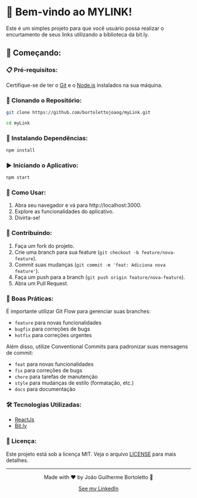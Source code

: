 # 🌟 Bem-vindo ao MYLINK!

Este é um simples projeto para que você usuário possa realizar o encurtamento de seus links utilizando a biblioteca da bit.ly.

## 🚀 Começando:

### 📋 Pré-requisitos:

Certifique-se de ter o [Git](https://git-scm.com/) e o [Node.js](https://nodejs.org/) instalados na sua máquina.

### 📂 Clonando o Repositório:

```bash
git clone https://github.com/bortolettojoaog/myLink.git

cd myLink
```

### 🔧 Instalando Dependências:

```bash
npm install
```

### ▶️ Iniciando o Aplicativo:

```bash
npm start
```

### 📖 Como Usar:

1. Abra seu navegador e vá para http://localhost:3000.
2. Explore as funcionalidades do aplicativo.
3. Divirta-se!

### 🤝 Contribuindo:

1. Faça um fork do projeto.
2. Crie uma branch para sua feature (`git checkout -b feature/nova-feature`).
3. Commit suas mudanças (`git commit -m 'feat: Adiciona nova feature'`).
4. Faça um push para a branch (`git push origin feature/nova-feature`).
5. Abra um Pull Request.

### 🌟 Boas Práticas:

É importante utilizar Git Flow para gerenciar suas branches:

-   `feature` para novas funcionalidades
-   `bugfix` para correções de bugs
-   `hotfix` para correções urgentes

Além disso, utilize Conventional Commits para padronizar suas mensagens de commit:

-   `feat` para novas funcionalidades
-   `fix` para correções de bugs
-   `chore` para tarefas de manutenção
-   `style` para mudanças de estilo (formatação, etc.)
-   `docs` para documentação

### 🛠️ Tecnologias Utilizadas:

-   [ReactJs](https://reactjs.org/)
-   [Bit.ly]()

### 📄 Licença:

Este projeto está sob a licença MIT. Veja o arquivo [LICENSE](./LICENSE) para mais detalhes.

---

<p align="center">Made with ❤️ by João Guilherme Bortoletto 👋</p>

<p align="center">
    <a href="https://www.linkedin.com/in/bortolettojoaog/">See my LinkedIn</a>
</p>
